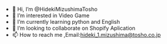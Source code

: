 - 👋 Hi, I’m @HidekiMizushimaTosho
- 👀 I’m interested in Video Game
- 🌱 I’m currently learning python and English
- 💞️ I’m looking to collaborate on Shopify Aplication
- 📫 How to reach me ,Email:hideki_1.mizushima@tosho.co.jp

<!---
HidekiMizushimaTosho/HidekiMizushimaTosho is a ✨ special ✨ repository because its `README.md` (this file) appears on your GitHub profile.
You can click the Preview link to take a look at your changes.
--->
